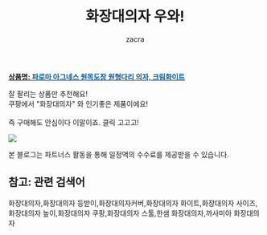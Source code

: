 ﻿---
layout: post
title:  "화장대의자 우와!"
author: zacra
categories: [ 아이템 ]
tags: [화장대의자,화장대의자 등받이,화장대의자커버,화장대의자 화이트,화장대의자 사이즈,화장대의자 높이,화장대의자 쿠팡,화장대의자 스툴,한샘 화장대의자,까사미아 화장대의자]
image: https://static.coupangcdn.com/image/retail/images/1556950596972362-733d82bd-939c-44c7-aa88-42bdd341d33c.jpg 
description: "쿠팡에서 화장대의자 관련 상품으로 가장 잘팔리는 제품 중 하나라는 사실!!."
rating: 4.5
---

<a href="https://link.coupang.com/re/AFFSDP?lptag=AF8407795&pageKey=266237402&itemId=834477457&vendorItemId=5124424361&traceid=V0-153-a6c2b6f5f6a24dc8"><b>상품명: <font color='#01579B'>파로마 아그네스 원목도장 원형다리 의자, 크림화이트</font></b></a>

잘 팔리는 상품만 추천해요!<br/>
쿠팡에서 "화장대의자" 와 인기좋은 제품이에요!<br/><br/>
즉 구매해도 안심이다 이말이죠. 클릭 고고고! <br/>



<a href="https://link.coupang.com/re/AFFSDP?lptag=AF8407795&pageKey=266237402&itemId=834477457&vendorItemId=5124424361&traceid=V0-153-a6c2b6f5f6a24dc8"><img src="https://thumbnail10.coupangcdn.com/thumbnails/remote/q89/image/retail/images/249184541292435-1fc3886a-8ad9-4945-a376-52db52da0fb7.jpg"></a> 

본 블로그는 파트너스 활동을 통해 일정액의 수수료를 제공받을 수 있습니다.

## 참고: 관련 검색어    
화장대의자,화장대의자 등받이,화장대의자커버,화장대의자 화이트,화장대의자 사이즈,화장대의자 높이,화장대의자 쿠팡,화장대의자 스툴,한샘 화장대의자,까사미아 화장대의자